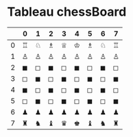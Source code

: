 # Tableau chessBoard

|   | 0 | 1 | 2 | 3 | 4 | 5 | 6 | 7 |
|---|---|---|---|---|---|---|---|---|
| 0 | ♖ | ♘ | ♗ | ♕ | ♔ | ♗ | ♘ | ♖ |
| 1 | ♙ | ♙ | ♙ | ♙ | ♙ | ♙ | ♙ | ♙ |
| 2 | ◼ | ◻ | ◼ | ◻ | ◼ | ◻ | ◼ | ◻ |
| 3 | ◻ | ◼ | ◻ | ◼ | ◻ | ◼ | ◻ | ◼ |
| 4 | ◼ | ◻ | ◼ | ◻ | ◼ | ◻ | ◼ | ◻ |
| 5 | ◻ | ◼ | ◻ | ◼ | ◻ | ◼ | ◻ | ◼ |
| 6 | ♟ | ♟ | ♟ | ♟ | ♟ | ♟ | ♟ | ♟ |
| 7 | ♜ | ♞ | ♝ | ♛ | ♚ | ♝ | ♞ | ♜ |